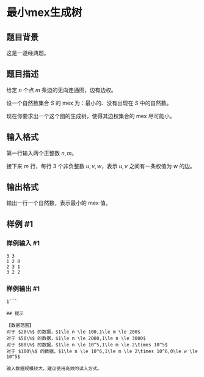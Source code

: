 # 最小mex生成树

## 题目背景

这是一道经典题。

## 题目描述

给定 $n$ 个点 $m$ 条边的无向连通图，边有边权。  

设一个自然数集合 $S$ 的 $\text{mex}$ 为：最小的、没有出现在 $S$ 中的自然数。  

现在你要求出一个这个图的生成树，使得其边权集合的 $\text{mex}$ 尽可能小。

## 输入格式

第一行输入两个正整数 $n,m$。

接下来 $m$ 行，每行 $3$ 个非负整数 $u,v,w$，表示 $u,v$ 之间有一条权值为 $w$ 的边。


## 输出格式

输出一行一个自然数，表示最小的 $\text{mex}$ 值。

## 样例 #1

### 样例输入 #1
```
3 3
1 2 0
2 3 1
3 2 2
```

### 样例输出 #1

```
1```

## 提示

【数据范围】   
对于 $20\%$ 的数据，$1\le n \le 100,1\le m \le 200$   
对于 $50\%$ 的数据，$1\le n \le 2000,1\le n \le 3000$   
对于 $80\%$ 的数据，$1\le n \le 10^5,1\le m \le 2\times 10^5$   
对于 $100\%$ 的数据，$1\le n \le 10^6,1\le m \le 2\times 10^6,0\le w \le 10^5$

输入数据规模较大，建议使用高效的读入方式。
